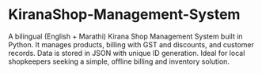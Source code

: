 # KiranaShop-Management-System
A bilingual (English + Marathi) Kirana Shop Management System built in Python. It manages products, billing with GST and discounts, and customer records. Data is stored in JSON with unique ID generation. Ideal for local shopkeepers seeking a simple, offline billing and inventory solution.
